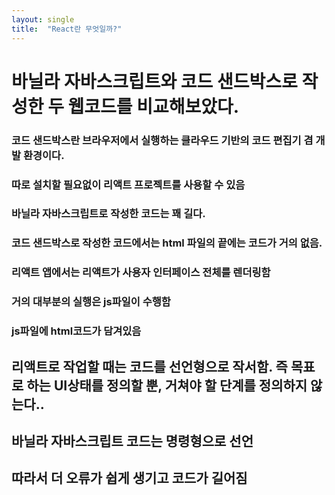 ```yaml
---
layout: single
title:  "React란 무엇일까?"
---
```


# 바닐라 자바스크립트와 코드 샌드박스로 작성한 두 웹코드를 비교해보았다.
### 코드 샌드박스란 브라우저에서 실행하는 클라우드 기반의 코드 편집기 겸 개발 환경이다.
### 따로 설치할 필요없이 리액트 프로젝트를 사용할 수 있음

### 바닐라 자바스크립트로 작성한 코드는 꽤 길다.

### 코드 샌드박스로 작성한 코드에서는 html 파일의 끝에는 코드가 거의 없음.
### 리액트 앱에서는 리액트가 사용자 인터페이스 전체를 렌더링함
### 거의 대부분의 실행은 js파일이 수행함
### js파일에 html코드가 담겨있음

## 리액트로 작업할 때는 코드를 선언형으로 작서함. 즉 목표로 하는 UI상태를 정의할 뿐, 거쳐야 할 단계를 정의하지 않는다..
## 바닐라 자바스크립트 코드는 명령형으로 선언
## 따라서 더 오류가 쉽게 생기고 코드가 길어짐
